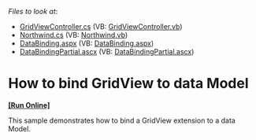 <!-- default file list -->
*Files to look at*:

* [GridViewController.cs](./CS/GridView.DataBinding/Controllers/GridViewController.cs) (VB: [GridViewController.vb](./VB/GridView.DataBinding/Controllers/GridViewController.vb))
* [Northwind.cs](./CS/GridView.DataBinding/Models/Northwind.cs) (VB: [Northwind.vb](./VB/GridView.DataBinding/Models/Northwind.vb))
* [DataBinding.aspx](./CS/GridView.DataBinding/Views/GridView/DataBinding.aspx) (VB: [DataBinding.aspx](./VB/GridView.DataBinding/Views/GridView/DataBinding.aspx))
* [DataBindingPartial.ascx](./CS/GridView.DataBinding/Views/GridView/DataBindingPartial.ascx) (VB: [DataBindingPartial.ascx](./VB/GridView.DataBinding/Views/GridView/DataBindingPartial.ascx))
<!-- default file list end -->
# How to bind GridView to data Model
<!-- run online -->
**[[Run Online]](https://codecentral.devexpress.com/e2830)**
<!-- run online end -->


<p>This sample demonstrates how to bind a GridView extension to a data Model.</p>

<br/>


